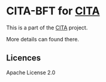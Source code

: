 # CITA-BFT for [CITA](https://github.com/cryptape/cita)

This is a part of the [CITA](https://github.com/cryptape/cita) project.

More details can found there.

## Licences

  Apache License 2.0
